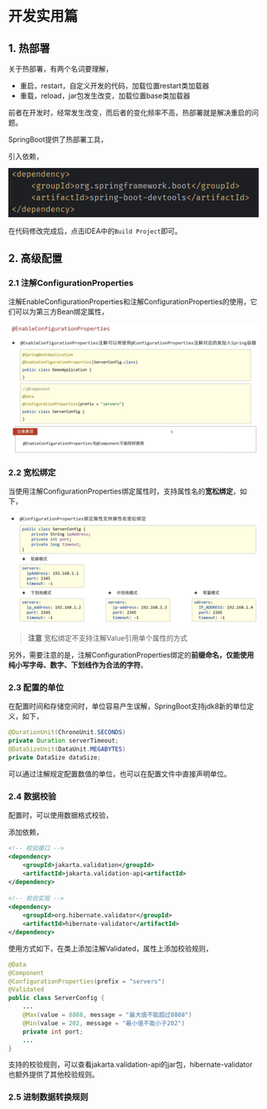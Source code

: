 # 开发实用篇

## 1. 热部署

关于热部署，有两个名词要理解，

- 重启，restart，自定义开发的代码，加载位置restart类加载器
- 重载，reload，jar包发生改变，加载位置base类加载器

前者在开发时，经常发生改变，而后者的变化频率不高，热部署就是解决重启的问题。

SpringBoot提供了热部署工具，

引入依赖，

![图 1](imgs/2023-05-02-15-38-37-image.png)  

在代码修改完成后，点击IDEA中的`Build Project`即可。

## 2. 高级配置

### 2.1 注解ConfigurationProperties

注解EnableConfigurationProperties和注解ConfigurationProperties的使用，它们可以为第三方Bean绑定属性，

![图 2](imgs/2023-05-02-16-51-27-image.png)  

### 2.2 宽松绑定

当使用注解ConfigurationProperties绑定属性时，支持属性名的**宽松绑定**，如下，

![图 3](imgs/2023-05-02-16-57-39-image.png)  

> **注意**
> 宽松绑定不支持注解Value引用单个属性的方式

另外，需要注意的是，注解ConfigurationProperties绑定的**前缀命名，仅能使用纯小写字母、数字、下划线作为合法的字符**。

### 2.3 配置的单位

在配置时间和存储空间时，单位容易产生误解，SpringBoot支持jdk8新的单位定义，如下，

```java
@DurationUnit(ChronoUnit.SECONDS)
private Duration serverTimeout;
@DataSizeUnit(DataUnit.MEGABYTES)
private DataSize dataSize;
```

可以通过注解规定配置数值的单位，也可以在配置文件中直接声明单位。

### 2.4 数据校验

配置时，可以使用数据格式校验，

添加依赖，

```xml
<!-- 校验接口 -->
<dependency>
    <groupId>jakarta.validation</groupId>
    <artifactId>jakarta.validation-api<artifactId>
</dependency>

<!-- 校验实现 -->
<dependency>
    <groupId>org.hibernate.validator</groupId>
    <artifactId>hibernate-validator</artifactId>
</dependency>
```

使用方式如下，在类上添加注解Validated，属性上添加校验规则，

```java
@Data
@Component
@ConfigurationProperties(prefix = "servers")
@Validated
public class ServerConfig {
    ...
    @Max(value = 8888, message = "最大值不能超过8888")
    @Min(value = 202, message = "最小值不能小于202")
    private int port;
    ...
}
```

支持的校验规则，可以查看jakarta.validation-api的jar包，hibernate-validator也额外提供了其他校验规则。

### 2.5 进制数据转换规则
